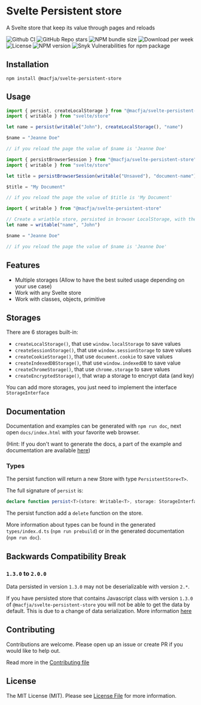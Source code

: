 # Svelte Persistent store

A Svelte store that keep its value through pages and reloads

![Github CI](https://github.com/macfja/svelte-persistent-store/workflows/Quality%20tools/badge.svg)
![GitHub Repo stars](https://img.shields.io/github/stars/macfja/svelte-persistent-store?style=social)
![NPM bundle size](https://img.shields.io/bundlephobia/minzip/@macfja/svelte-persistent-store)
![Download per week](https://img.shields.io/npm/dw/@macfja/svelte-persistent-store)
![License](https://img.shields.io/npm/l/@macfja/svelte-persistent-store)
![NPM version](https://img.shields.io/npm/v/@macfja/svelte-persistent-store)
![Snyk Vulnerabilities for npm package](https://img.shields.io/snyk/vulnerabilities/npm/@macfja/svelte-persistent-store)

## Installation

```
npm install @macfja/svelte-persistent-store
```

## Usage

```javascript
import { persist, createLocalStorage } from "@macfja/svelte-persistent-store"
import { writable } from "svelte/store"

let name = persist(writable("John"), createLocalStorage(), "name")

$name = "Jeanne Doe"

// if you reload the page the value of $name is 'Jeanne Doe'
```

```javascript
import { persistBrowserSession } from "@macfja/svelte-persistent-store"
import { writable } from "svelte/store"

let title = persistBrowserSession(writable("Unsaved"), "document-name")

$title = "My Document"

// if you reload the page the value of $title is 'My Document'
```

```javascript
import { writable } from "@macfja/svelte-persistent-store"

// Create a wriatble store, persisted in browser LocalStorage, with the key `name`
let name = writable("name", "John")

$name = "Jeanne Doe"

// if you reload the page the value of $name is 'Jeanne Doe'
```

## Features

-   Multiple storages (Allow to have the best suited usage depending on your use case)
-   Work with any Svelte store
-   Work with classes, objects, primitive

## Storages

There are 6 storages built-in:

-   `createLocalStorage()`, that use `window.localStorage` to save values
-   `createSessionStorage()`, that use `window.sessionStorage` to save values
-   `createCookieStorage()`, that use `document.cookie` to save values
-   `createIndexedDBStorage()`, that use `window.indexedDB` to save value
-   `createChromeStorage()`, that use `chrome.storage` to save values
-   `createEncryptedStorage()`, that wrap a storage to encrypt data (and key)

You can add more storages, you just need to implement the interface `StorageInterface`

## Documentation

Documentation and examples can be generated with `npm run doc`, next open `docs/index.html` with your favorite web browser.

(Hint: If you don't want to generate the docs, a part of the example and documentation are available [here](.docs/README.md))

### Types

The persist function will return a new Store with type `PersistentStore<T>`.

The full signature of `persist` is:

```typescript
declare function persist<T>(store: Writable<T>, storage: StorageInterface<T>, key: string): PersistentStore<T>
```

The persist function add a `delete` function on the store.

More information about types can be found in the generated `types/index.d.ts` (`npm run prebuild`) or in the generated documentation (`npm run doc`).

## Backwards Compatibility Break

### `1.3.0` to `2.0.0`

Data persisted in version `1.3.0` may not be deserializable with version `2.*`.

If you have persisted store that contains Javascript class with version `1.3.0` of `@macfja/svelte-persistent-store` you will not be able to get the data by default.
This is due to a change of data serialization. More information [here](.docs/How-To/06-Change-Serialization.md)

## Contributing

Contributions are welcome. Please open up an issue or create PR if you would like to help out.

Read more in the [Contributing file](CONTRIBUTING.md)

## License

The MIT License (MIT). Please see [License File](LICENSE.md) for more information.
